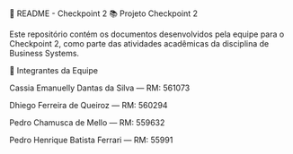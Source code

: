 📝 README - Checkpoint 2
📚 Projeto Checkpoint 2

Este repositório contém os documentos desenvolvidos pela equipe para o Checkpoint 2, como parte das atividades acadêmicas da disciplina de Business Systems.

👥 Integrantes da Equipe

Cassia Emanuelly Dantas da Silva — RM: 561073

Dhiego Ferreira de Queiroz — RM: 560294

Pedro Chamusca de Mello — RM: 559632

Pedro Henrique Batista Ferrari — RM: 55991
